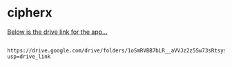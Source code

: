 # cipherx
<a href="[url](https://drive.google.com/drive/folders/1oSmRVBB7bLR__aVVJz2z5Sw73sRtsysi?usp=drive_link)">Below is the drive link for the app...</a>

      https://drive.google.com/drive/folders/1oSmRVBB7bLR__aVVJz2z5Sw73sRtsysi?usp=drive_link
